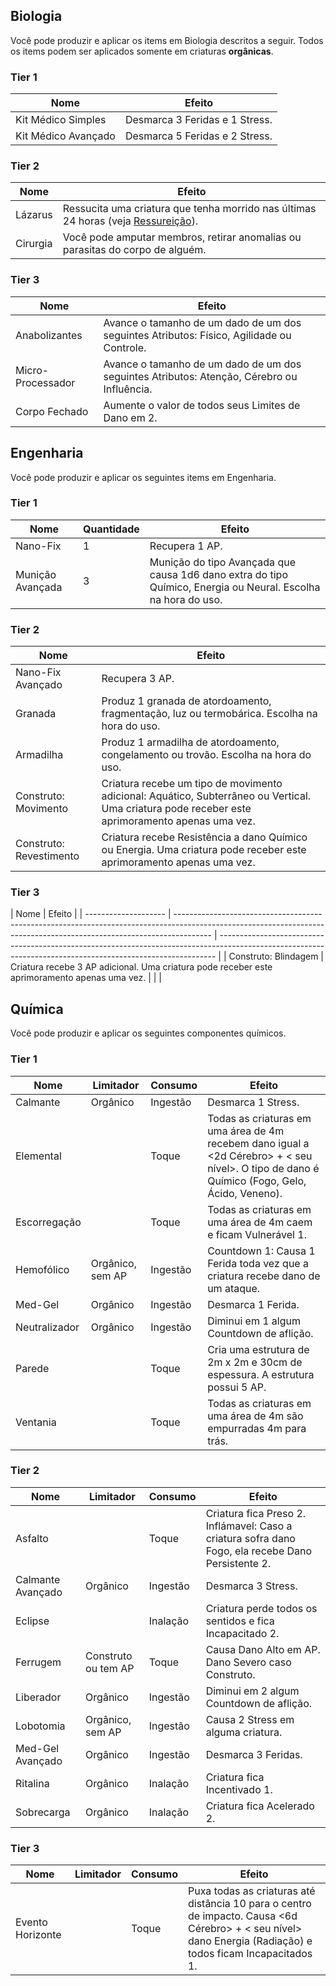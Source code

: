 ## Biologia

Você pode produzir e aplicar os items em Biologia descritos a seguir. Todos os items podem ser aplicados somente em criaturas **orgânicas**.

### Tier 1

| Nome                | Efeito                         |
| ------------------- | ------------------------------ |
| Kit Médico Simples  | Desmarca 3 Feridas e 1 Stress. |
| Kit Médico Avançado | Desmarca 5 Feridas e 2 Stress. |

### Tier 2

| Nome     | Efeito                                                                                                                     |
| -------- | -------------------------------------------------------------------------------------------------------------------------- |
| Lázarus  | Ressucita uma criatura que tenha morrido nas últimas 24 horas (veja [Ressureição](../1_core/3_game/death.md#ressureição)). |
| Cirurgia | Você pode amputar membros, retirar anomalias ou parasitas do corpo de alguém.                                              |

### Tier 3

| Nome              | Efeito                                                                                     |
| ----------------- | ------------------------------------------------------------------------------------------ |
| Anabolizantes     | Avance o tamanho de um dado de um dos seguintes Atributos: Físico, Agilidade ou Controle.  |
| Micro-Processador | Avance o tamanho de um dado de um dos seguintes Atributos: Atenção, Cérebro ou Influência. |
| Corpo Fechado     | Aumente o valor de todos seus Limites de Dano em 2.                                        |

<!-- ## Culinária

Você pode preparar as seguintes refeições e alimentos.

### Tier 1

### Tier 2

### Tier 3 -->

## Engenharia

Você pode produzir e aplicar os seguintes items em Engenharia.

### Tier 1

| Nome             | Quantidade | Efeito                                                                                                        |
| ---------------- | ---------- | ------------------------------------------------------------------------------------------------------------- |
| Nano-Fix         | 1          | Recupera 1 AP.                                                                                                |
| Munição Avançada | 3          | Munição do tipo Avançada que causa 1d6 dano extra do tipo Químico, Energia ou Neural. Escolha na hora do uso. |

### Tier 2

| Nome                    | Efeito                                                                                                                                          |
| ----------------------- | ----------------------------------------------------------------------------------------------------------------------------------------------- |
| Nano-Fix Avançado       | Recupera 3 AP.                                                                                                                                  |
| Granada                 | Produz 1 granada de atordoamento, fragmentação, luz ou termobárica. Escolha na hora do uso.                                                     |
| Armadilha               | Produz 1 armadilha de atordoamento, congelamento ou trovão. Escolha na hora do uso.                                                             |
| Construto: Movimento    | Criatura recebe um tipo de movimento adicional: Aquático, Subterrâneo ou Vertical. Uma criatura pode receber este aprimoramento apenas uma vez. |
| Construto: Revestimento | Criatura recebe Resistência a dano Químico ou Energia. Uma criatura pode receber este aprimoramento apenas uma vez.                             |

### Tier 3

| Nome                 | Efeito                                                                                                                                                                |
| -------------------- | --------------------------------------------------------------------------------------------------------------------------------------------------------------------- | ----------------------------------------------------------------------------------------------------------------------------------------------------------- |
| Construto: Blindagem | Criatura recebe 3 AP adicional. Uma criatura pode receber este aprimoramento apenas uma vez.                                                                          |
| <!--                 | Fio Etéreo                                                                                                                                                            | Adiciona 1 dado de dano a armas de alcance adjacente. Se um arma tem dano 1d6, ele causa 2d6 agora. Um arma pode receber este aprimoramento apenas uma vez. |
| Potência             | Adiciona 1 dado de dano a armas de alcance maior que adjacente. Se um arma tem dano 1d6, ele causa 2d6 agora. Um arma pode receber este aprimoramento apenas uma vez. | -->                                                                                                                                                         |

## Química

Você pode produzir e aplicar os seguintes componentes químicos.

### Tier 1

| Nome          | Limitador        | Consumo  | Efeito                                                                                                                                       |
| ------------- | ---------------- | -------- | -------------------------------------------------------------------------------------------------------------------------------------------- |
| Calmante      | Orgânico         | Ingestão | Desmarca 1 Stress.                                                                                                                           |
| Elemental     |                  | Toque    | Todas as criaturas em uma área de 4m recebem dano igual a <2d Cérebro> + < seu nível>. O tipo de dano é Químico (Fogo, Gelo, Ácido, Veneno). |
| Escorregação  |                  | Toque    | Todas as criaturas em uma área de 4m caem e ficam Vulnerável 1.                                                                              |
| Hemofólico    | Orgânico, sem AP | Ingestão | Countdown 1: Causa 1 Ferida toda vez que a criatura recebe dano de um ataque.                                                                |
| Med-Gel       | Orgânico         | Ingestão | Desmarca 1 Ferida.                                                                                                                           |
| Neutralizador | Orgânico         | Ingestão | Diminui em 1 algum Countdown de aflição.                                                                                                     |
| Parede        |                  | Toque    | Cria uma estrutura de 2m x 2m e 30cm de espessura. A estrutura possui 5 AP.                                                                  |
| Ventania      |                  | Toque    | Todas as criaturas em uma área de 4m são empurradas 4m para trás.                                                                            |

### Tier 2

| Nome              | Limitador           | Consumo  | Efeito                                                                                             |
| ----------------- | ------------------- | -------- | -------------------------------------------------------------------------------------------------- |
| Asfalto           |                     | Toque    | Criatura fica Preso 2. Inflámavel: Caso a criatura sofra dano Fogo, ela recebe Dano Persistente 2. |
| Calmante Avançado | Orgânico            | Ingestão | Desmarca 3 Stress.                                                                                 |
| Eclipse           |                     | Inalação | Criatura perde todos os sentidos e fica Incapacitado 2.                                            |
| Ferrugem          | Construto ou tem AP | Toque    | Causa Dano Alto em AP. Dano Severo caso Construto.                                                 |
| Liberador         | Orgânico            | Ingestão | Diminui em 2 algum Countdown de aflição.                                                           |
| Lobotomia         | Orgânico, sem AP    | Ingestão | Causa 2 Stress em alguma criatura.                                                                 |
| Med-Gel Avançado  | Orgânico            | Ingestão | Desmarca 3 Feridas.                                                                                |
| Ritalina          | Orgânico            | Inalação | Criatura fica Incentivado 1.                                                                       |
| Sobrecarga        | Orgânico            | Inalação | Criatura fica Acelerado 2.                                                                         |

### Tier 3

| Nome             | Limitador | Consumo | Efeito                                                                                                                                                      |
| ---------------- | --------- | ------- | ----------------------------------------------------------------------------------------------------------------------------------------------------------- |
| Evento Horizonte |           | Toque   | Puxa todas as criaturas até distância 10 para o centro de impacto. Causa <6d Cérebro> + < seu nível> dano Energia (Radiação) e todos ficam Incapacitados 1. |

